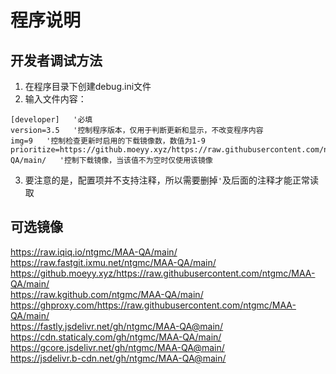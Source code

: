# 程序说明
## 开发者调试方法
1. 在程序目录下创建debug.ini文件
2. 输入文件内容：
```
[developer]   '必填
version=3.5   '控制程序版本，仅用于判断更新和显示，不改变程序内容
img=9   '控制检查更新时启用的下载镜像数，数值为1-9
prioritize=https://github.moeyy.xyz/https://raw.githubusercontent.com/ntgmc/MAA-QA/main/   '控制下载镜像，当该值不为空时仅使用该镜像
```
3. 要注意的是，配置项并不支持注释，所以需要删掉```'```及后面的注释才能正常读取
## 可选镜像
https://raw.iqiq.io/ntgmc/MAA-QA/main/  
https://raw.fastgit.ixmu.net/ntgmc/MAA-QA/main/  
https://github.moeyy.xyz/https://raw.githubusercontent.com/ntgmc/MAA-QA/main/  
https://raw.kgithub.com/ntgmc/MAA-QA/main/  
https://ghproxy.com/https://raw.githubusercontent.com/ntgmc/MAA-QA/main/  
https://fastly.jsdelivr.net/gh/ntgmc/MAA-QA@main/  
https://cdn.staticaly.com/gh/ntgmc/MAA-QA/main/  
https://gcore.jsdelivr.net/gh/ntgmc/MAA-QA@main/  
https://jsdelivr.b-cdn.net/gh/ntgmc/MAA-QA@main/  